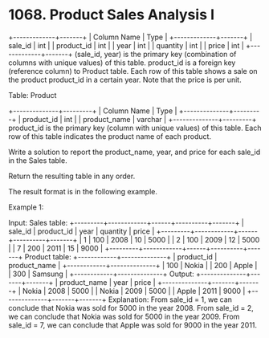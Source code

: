 # 1068. Product Sales Analysis I

+-------------+-------+
| Column Name | Type |
+-------------+-------+
| sale_id | int |
| product_id | int |
| year | int |
| quantity | int |
| price | int |
+-------------+-------+
(sale_id, year) is the primary key (combination of columns with unique values) of this table.
product_id is a foreign key (reference column) to Product table.
Each row of this table shows a sale on the product product_id in a certain year.
Note that the price is per unit.

Table: Product

+--------------+---------+
| Column Name | Type |
+--------------+---------+
| product_id | int |
| product_name | varchar |
+--------------+---------+
product_id is the primary key (column with unique values) of this table.
Each row of this table indicates the product name of each product.

Write a solution to report the product_name, year, and price for each sale_id in the Sales table.

Return the resulting table in any order.

The result format is in the following example.

Example 1:

Input:
Sales table:
+---------+------------+------+----------+-------+
| sale_id | product_id | year | quantity | price |
+---------+------------+------+----------+-------+
| 1 | 100 | 2008 | 10 | 5000 |
| 2 | 100 | 2009 | 12 | 5000 |
| 7 | 200 | 2011 | 15 | 9000 |
+---------+------------+------+----------+-------+
Product table:
+------------+--------------+
| product_id | product_name |
+------------+--------------+
| 100 | Nokia |
| 200 | Apple |
| 300 | Samsung |
+------------+--------------+
Output:
+--------------+-------+-------+
| product_name | year | price |
+--------------+-------+-------+
| Nokia | 2008 | 5000 |
| Nokia | 2009 | 5000 |
| Apple | 2011 | 9000 |
+--------------+-------+-------+
Explanation:
From sale_id = 1, we can conclude that Nokia was sold for 5000 in the year 2008.
From sale_id = 2, we can conclude that Nokia was sold for 5000 in the year 2009.
From sale_id = 7, we can conclude that Apple was sold for 9000 in the year 2011.
